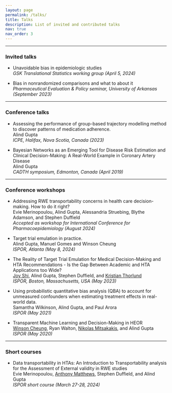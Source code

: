 ```yaml
---
layout: page
permalink: /talks/
title: Talks
description: List of invited and contributed talks
nav: true
nav_order: 3
---
```


---

### Invited talks
- Unavoidable bias in epidemiologic studies\
*GSK Translational Statistics working group (April 5, 2024)*

- Bias in nonrandomized comparisons and what to about it\
*Pharmaceutical Evaluation & Policy seminar, University of Arkansas (September 2023)*

---

### Conference talks
- Assessing the performance of group-based trajectory modelling method to discover patterns of medication adherence.\
Alind Gupta\
*ICPE, Halifax, Nova Scotia, Canada (2023)*

- Bayesian Networks as an Emerging Tool for Disease Risk Estimation and Clinical Decision-Making: A Real-World Example in Coronary Artery Disease\
Alind Gupta\
*CADTH symposium, Edmonton, Canada (April 2019)*

---

### Conference workshops
- Addressing RWE transportability concerns in health care decision-making. How to do it right?\
Evie Merinopoulou, Alind Gupta, Alessandria Struebing, Blythe Adamson, and Stephen Duffield\
*Accepted as workshop for International Conference for Pharmacoepidemiology (August 2024)*

- Target trial emulation in practice.\
Alind Gupta, Manuel Gomes and Winson Cheung\
*ISPOR, Atlanta (May 8, 2024)*

- The Reality of Target Trial Emulation for Medical Decision-Making and HTA Recommendations - Is the Gap Between Academic and HTA Applications too Wide?\
[Joy Shi](https://www.hsph.harvard.edu/profile/joy-shi/), Alind Gupta, Stephen Duffield, and [Kristian Thorlund](https://experts.mcmaster.ca/display/thorluk)\
*ISPOR, Boston, Massachusetts, USA (May 2023)*

- Using probabilistic quantitative bias analysis (QBA) to account for unmeasured confounders when estimating treatment effects in real-world data.\
Samantha Wilkinson, Alind Gupta, and Paul Arora\
*ISPOR (May 2021)*

- Transparent Machine Learning and Decision-Making in HEOR\
[Winson Cheung](https://contacts.ucalgary.ca/info/chs/profiles/1-7613821), Ryan Walton, [Nikolas Mitsakakis](https://www.dlsph.utoronto.ca/faculty-profile/mitsakakis-nicholas/), and Alind Gupta\
*ISPOR (May 2020)*

---

### Short courses

- Data transportability in HTAs: An Introduction to Transportability analysis for the Assessment of External validity in RWE studies\
Evie Merinopoulou, [Anthony Matthews](https://ki.se/en/people/anthony-matthews), Stephen Duffield, and Alind Gupta\
*ISPOR short course (March 27-28, 2024)*
